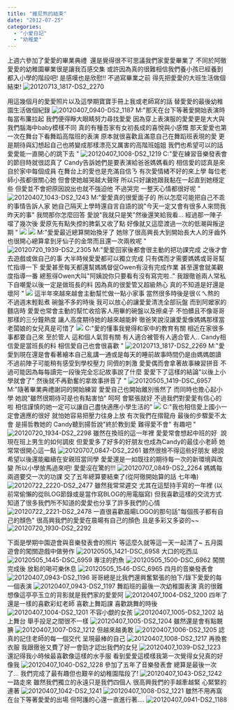 ```yaml
---
title: "維尼熊的結束"
date: "2012-07-25"
categories: 
  - "小愛日記"
  - "幼稚愛"
---
```


上週六參加了愛愛的畢業典禮  還是覺得很不可思議我們家愛愛畢業了 不同於阿徹 愛愛的幼稚園畢業很是讓我百感交集 或許因為真的很難相信我們養小孩已經養到都入小學的階段吧! 是感嘆也是欣慰!! 不過寫畢業之前 得先把愛愛的大班生活做個結束! ![20120713_1817-DS2_2270](images/7640981176_334c51d973.jpg) 

用這幾個月的愛愛照片以及這學期寶寶手冊上我或老師寫的話 替愛愛的最後幼稚園生活做個紀錄 ![20120407_0940-DS2_1187](images/6916944488_3efacd7e39.jpg) M:"那天在台下等著愛開始表演時 每當布簾拉起 我們便得睜大眼睛努力尋找愛愛 因為穿上表演服的愛愛更是大大與我們腦海中baby模樣不同 真的有種吾家有女初長成的喜悅與小感慨 那天愛愛也第一次在舞台下看舞蹈高階班的表演 原本就很喜歡且滿意自己在舞蹈班表現的愛 更是期待與幻想起自己也將變成那樣漂亮又厲害的高階班姐姐 我們也希望可以的話 愛愛能一直開心的跳下去 " ![20120407_1008-DS2_1219](images/6916940528_a8839c817d.jpg) C:"愛在練習音樂發表會的節目時就很認真了 Candy告訴她們是要表演給爸爸媽媽看的 相信愛的認真是來自於家中每個成員 在舞台上的愛也是充滿自信ㄋ 有次愛情緒不好的來上學 每位老師小孩都很關心她 但會使她越哭越大聲呀 所以只好讓她跟我黏在一起直到她穩定些 但愛並不會把原因說出也就不強迫他 不過哭完 一整天心情都很好呢 " ![20120407_1043-DS2_1243](images/7063019093_8bd8e7a66b.jpg) M:"愛愛真的很愛面子的 所以怎麼可能把自己不乖的事情告訴人家 她自己隔天上學時還自言自語的說"今天一定又會有很多人來問我昨天的事" 我問那你怎麼回答 愛說"我就只是笑"然後還笑給我看... 經過那一陣子噹了幾次後 愛原先有點失控的脾氣又收了點 好像就又這麼渡過一次的低潮與叛逆期 " ![](images/7444529996_f2fc826c34.jpg) ![](images/7444529406_240d8d252d.jpg) M:"愛愛最近總算開始換牙了 她除了很高興長大到開始長大人的牙齒外 也很開心總算拿到牙仙子的金幣而且還一次兩枚呢 " ![20120720_1939-DS2_2305](images/7640970070_1499cb82cc.jpg) M:"愛愛回家後都會很主動的把功課完成 之後才會去遊戲或做自己的事 大半時候愛愛都可以獨立完成 只有偶而才需要媽媽或哥哥幫忙指導一下 愛愛甚至每天都還幫媽媽督促Owen有沒有完成作業 甚至還會就美觀度指導一番 總惹得Owen大叫"阿姨說你只要看有沒有寫完啦.." 我跟徹爸兩人常私下自嘲愛以後一定是做班長的料 因為真的很愛管又超級熱心 真的不知道是好還是壞阿 " ![](images/7444530722_6631f67fb3.jpg) 這半年來越來越會主動幫忙做一點小家事 當然很多時後是很ㄍㄟ熬的 不過週末輕鬆煮 碗盤不多的時後 我可以放心的讓愛愛清洗全部玩盤 而到阿嬤家的麵店時 愛愛也常會主動的幫忙收拾客人用畢的碗盤以及擦桌子 不怕髒且不像哥哥那樣的三分鐘熱度 讓人高度期待她的越來越能幹 徹爸笑說沒讓愛愛像媽媽那樣當老闆娘的女兒真是可惜了 ![](images/7444533192_77f70746d2.jpg) C:"愛的懂事我覺得和家中的教育有關 相近在家很多事都要自己來 至於管人 這和個人氣質有關 有人適合被管有人適合管人.. Candy相信愛是當班長的料 相信愛自己也會很喜歡 " ![20120713_1817-DS2_2269](images/7640981602_1f65289777.jpg) M:"愛愛到現在還是會看著繪本自己亂講一通或是每天的睡前故事時間仍是由媽媽朗讀 不過前陣子可能稍有感受到學校壓力 同儕的刺激 愛愛偶而會拿著故事練習拼音 不過可能因為每每讀完一段後完全忘記故事說了什麼 愛愛下了這樣的結論"以後上小學就會了" 然後就不再勤奮的拿故事拼音了 " ![20120505_1419-DSC_6957](images/7162373160_6a09bb1c40.jpg) M:"隨著畢業典禮謝詞的開始練習 愛愛自己也開始離別悵然了 而同時也擔心起小學 她說"雖然很期待可是也有點害怕" 呵呵 會緊張就好 不過我們對愛愛有信心的啦 相信謹慎的她一定可以讓自己盡快適應小學生活的" ![](images/7444528090_59849954a6.jpg) C:"我也相信愛上國小一定會適應的很好 就怕她容易把壓力往身上放 有次我們在摺龍舟 最後的步驟愛不太會 是揚哲教她的 Candy聽到揚哲說"終於教到愛 難得愛不會" 有趣吧 " ![20120720_1934-DS2_2298](images/7640972094_1def93f9cb.jpg) 雖然在換班的這一年裡 愛愛常會想起中班的好  說現在班上男生的如何調皮 但愛愛多了好多的好朋友也成為Candy的最佳小老師 她常常很開心這一點 ![20120707_0847-DS2_2261](images/7640983030_24138c01c0.jpg) 雖然很捨不得這些好朋友 總說希望以後還能繼續在安親班當同學 愛愛還是一如既往的期待每一次的新環境與改變 所以小學放馬過來吧! 愛愛沒在驚的!!! ![20120707_0849-DS2_2264](images/7640982696_cbd2884f13.jpg) 媽媽每兩週要交一次的功課 交了五年總算要結束了(從阿徹開始算的話 七年嚕) ![20120722_2220-DS2_2477](images/7640965938_04d8bdaca5.jpg) 雖然我常常遲交 尤其在這堅持手寫的一年裡 (以前常偷懶的從BLOG節錄或是當作寫BLOG的用電腦寫) 但我喜歡這樣的交流方式  知道了很多我們所不知道的愛愛也分享了許多我們的心情 ![20120722_2221-DS2_2478](images/7640965596_f804de3429.jpg) 一直很喜歡晨暘LOGO的那句話"每個孩子都有自己的顏色" 很高興我們的愛愛在晨暘有自己的顏色 且是多彩又多姿的~~ ![20120720_1930-DS2_2292](images/7640973500_02d3480127.jpg) 

下面是學期中園遊會與音樂發表會的照片 等這麼久就等這一天一起清了~ 五月園遊會的闖關遊戲中做勞作 ![20120505_1421-DSC_6958](images/7162372962_0bc0ce61d7.jpg) 大口的吃西瓜 ![20120505_1445-DSC_6959](images/7162372750_65d44c7fa1.jpg) 專注的釣魚 ![20120505_1500-DSC_6962](images/7162372250_f1cd7a0688.jpg) 闖關完成後 放鬆的喝可樂休息 ![20120505_1546-DSC_6965](images/7162371540_dd08554b5e.jpg) 四月的音樂發表會 ![20120407_0943-DS2_1196](images/7063023735_2669d207be.jpg) 哥哥總是比我們還興奮緊張的拍下/錄下愛愛的每一個表演 ![20120407_0943-DS2_1197](images/7063023593_0913b48386.jpg) 舞蹈班的最後一次幼稚園表演 真的很難想像這亭亭玉立的背影就是我們家的愛愛阿 ![20120407_1004-DS2_1200](images/7063023269_cc5f738b15.jpg) 四年了 還是一樣的喜歡彩虹老師 喜歡上舞蹈課 喜歡跳舞的時後 ![20120407_1004-DS2_1201](images/7063023143_4b912acf0d.jpg) 不容小覷的女孩 ![20120407_1005-DS2_1202](images/6916942096_590b37eac9.jpg) 站上舞台 舉手投足之間很不一樣 ![20120407_1005-DS2_1204](images/6916941878_f915516142.jpg) 雖然還是會有點靦腆 ![20120407_1007-DS2_1212](images/6916941206_50c3d1565f.jpg) 但越來越勇敢 ![20120407_1006-DS2_1205](images/7063022601_4f219cf958.jpg) 認真的記住老師的每一個交代 呈現最棒的自己 ![20120407_1008-DS2_1217](images/7063021397_dd92c8b6b7.jpg) 再換套衣服 我跟徹爸又費了好一會勁才認出我們的女兒 ![20120407_1039-DS2_1223](images/6916940094_99f0a8e0c8.jpg) 還記得我小時候最喜歡像這樣的水手服 看到愛愛這模樣我第一次覺得女兒真的好像我 ![20120407_1040-DS2_1228](images/6916939708_2bfcb26749.jpg) 參加了五年了音樂發表會 總算是最後一次了... 我們完成了最有趣但也艱辛的幼稚園階段了! ![20120407_1043-DS2_1242](images/7063019213_fe4e1acb28.jpg) 一路走來 雖然我們獨立的永遠只是我們四個人 很高興我們的手越牽越緊 心緊緊的連著 ![20120407_1042-DS2_1241](images/7063019355_6cec9447d9.jpg) ![20120407_1008-DS2_1221](images/7063021053_8e1484ded3.jpg) 雖然不用再窩在台下等著愛愛的出場 但呵護的心還一直進行著.... ![20120407_0941-DS2_1188](images/7063025083_8d116be0e3.jpg)
